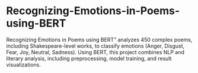 # Recognizing-Emotions-in-Poems-using-BERT
Recognizing Emotions in Poems using BERT” analyzes 450 complex poems, including Shakespeare-level works, to classify emotions (Anger, Disgust, Fear, Joy, Neutral, Sadness). Using BERT, this project combines NLP and literary analysis, including preprocessing, model training, and result visualizations.
